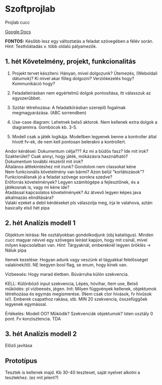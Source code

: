 # Szoftprojlab
Projlab cucc

[Google Docs](https://docs.google.com/document/d/1dsftjPaMRKngEP-ROsxivmuem7Dmsmk79qidjJbRhbE/)

**FONTOS:** Később lesz egy változtatás a feladat szövegében a félév során. *Hint:* Testhőátadás v. több oldalú pályamezők.

## 1. hét Követelmény, projekt, funkcionalitás

1. Projekt tervet készíteni: Hányan, mivel dolgozunk? Ütemezés, (Weboldali dátumok)?
Ki mivel akar főleg dolgozni? Verziókezelés hogy? Kommunikáció hogy?

2. Feladatleírásban nem egyértelmű dolgok pontosítása, itt válasszuk az egyszerűbbet.

3. Szótár létrehozása: A feladatkiírásban szereplő fogalmak megmagyarázása. (ABC sorrendben)

4. Use-case diagram: Lehetnek belső aktorok. Nem kellenek extra dolgok a diagrammra. Gombócok kb. 3-5. 

5. Modell csak a játék logikája. Modellben legyenek benne a kontroller által hívott fv-ek, de nem kell pontosan belerakni a kontrollert.

Andor kérdései:
Dokumentum célja??? Az mi a büdös fasz? Ide mit írok?  
Szakterület? Csak annyi, hogy játék, mókázásra használható?  
Dokumentum további részéről mit írok?  
Általános átttekintéshez mit írunk? Gondolom nem classokat kéne  
Nem funkcionális követelmény van bármi? Azon belül "korlátozások"?  
Funkcionálisnak jó a feladat szövege sorokra szedve?  
Erőforrás követelmények? Legyen számítógépe a fejlesztőnek, és a játékosnak is, vagy mi kéne ide?  
Átadással kapcsolatos követelmények? Az átvevő legyen képes java alkalmazás elindítására?  
Valaki ezeket a debil kérdéseket pls válaszolja meg, írja le valahova, aztán basically első hét pipa  

 

## 2. hét Analízis modell 1
Objektum leírása: Ne osztályokban gondolkodjunk (obj katalógus). Minden cucc magyar névvel egy szöveges leírást kapjon, hogy mit csinál, mivel milyen kapcsolatban van. *Hint:* Tárgyaknál, embereknél legyen öröklés -> Náluk pipa

Itemek kezelése: Hogyan adunk vagy veszünk el tágyakkal felelősséget valakinek/től. NE leegyen bool flag, se enum, hogy kinek van.

Vízbeesés: Hogy marad életben. Búvárruha külön szekvencia.

KELL: Különböző input szekvencia, Lépés, hóvihar, Item use, Belső működés: pl vízbeesés, jégen. Init: Milyen függvények kellenek, objektumok létrehozása és egymás megismerése. (Nem csak ctor hívások, fv hívűsok is!). Emberek csapathoz rakása, stb. MIN 20 szekvencia, összefüggőek legyenek egymással. 

Értékelés: Modell OO? Működik? Szekvenciák objektumok? Isten osztály 0 pont. Fv konzisztencia. TDA

## 3. hét Analízis modell 2
Előző javítása


## Prototípus
Tesztek is kellenek majd. Kb 30-40 teszteset, saját nyelvet alkotni a tesztekhez. (ez mit jelent?) 


